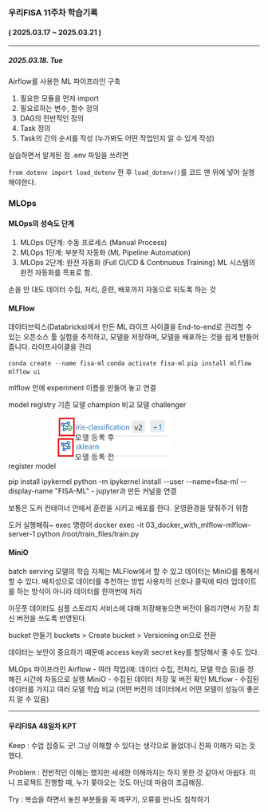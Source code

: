 ### 우리FISA 11주차 학습기록

#### ( 2025.03.17 ~ 2025.03.21 )

---

##### 2025.03.18. Tue

Airflow를 사용한 ML 파이프라인 구축

1. 필요한 모듈을 먼저 import
2. 필요로하는 변수, 함수 정의
3. DAG의 전반적인 정의
4. Task 정의
5. Task의 간의 순서를 작성 (누가봐도 어떤 작업인지 알 수 있게 작성)

실습하면서 알게된 점
.env 파일을 쓰려면

`from dotenv import load_dotenv` 한 후
`load_dotenv()`를 코드 맨 위에 넣어 실행해야한다.

### MLOps

#### MLOps의 성숙도 단계

1. MLOps 0단계: 수동 프로세스 (Manual Process)
2. MLOps 1단계: 부분적 자동화 (ML Pipeline Automation)
3. MLOps 2단계: 완전 자동화 (Full CI/CD & Continuous Training)
   ML 시스템의 완전 자동화를 목표로 함.

손을 안 대도 데이터 수집, 처리, 훈련, 배포까지 자동으로 되도록 하는 것

#### MLFlow

데이터브릭스(Databricks)에서 만든 ML 라이프 사이클을 End-to-end로 관리할 수 있는 오픈소스 툴
실험을 추적하고, 모델을 저장하며, 모델을 배포하는 것을 쉽게 만들어줍니다.
라이프사이클을 관리

`conda create --name fisa-ml`
`conda activate fisa-ml`
`pip install mlflow`
`mlflow ui`

mlflow 안에 experiment 이름을 만들어 놓고 연결

model registry
기존 모델 champion
비교 모델 challenger

register model
![alt text](image.png)

pip install ipykernel
python -m ipykernel install --user --name=fisa-ml --display-name "FISA-ML" - jupyter과 만든 커널을 연결

보통은 도커 컨테이너 안에서 훈련을 시키고 배포를 한다.
운영환경을 맞춰주기 위함

도커 실행해줘~ exec 명령어
docker exec -it 03_docker_with_mlflow-mlflow-server-1 python /root/train_files/train.py

#### MiniO

batch serving
모델의 학습 자체는 MLFlow에서 할 수 있고 데이터는 MiniO를 통해서 할 수 있다.
배치성으로 데이터를 추천하는 방법
사용자의 선호나 클릭에 따라 업데이트를 하는 방식이 아니라 데이터를 한꺼번에 처리

아웃풋 데이터도 심플 스토리지 서비스에 대해 저장해놓으면 버전이 올라가면서 가장 최신 버전을 쓰도록 반영된다.

bucket 만들기
buckets > Create bucket > Versioning on으로 전환

데이터는 보안이 중요하기 때문에 access key와 secret key를 할당해서 줄 수도 있다.

MLOps 파이프라인
Airflow - 여러 작업(예: 데이터 수집, 전처리, 모델 학습 등)을 정해진 시간에 자동으로 실행
MiniO - 수집된 데이터 저장 및 버전 확인
MLflow - 수집된 데이터를 가지고 여러 모델 학습 비교 (어떤 버전의 데이터에서 어떤 모델이 성능이 좋은지 알 수 있음)

---

#### 우리FISA 48일차 KPT

Keep : 수업 집중도 굿! 그냥 이해할 수 있다는 생각으로 들었더니 진짜 이해가 되는 듯 했다.

Problem : 전반적인 이해는 했지만 세세한 이해까지는 하지 못한 것 같아서 아쉽다. 미니 프로젝트 진행할 때, 누가 쫒아오는 것도 아닌데 마음이 조급해짐.

Try : 복습을 하면서 놓친 부분들을 꼭 메꾸기, 오류를 만나도 침착하기
